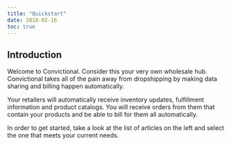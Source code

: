 ```yaml
---
title: "Quickstart"
date: 2018-02-16
toc: true
---
```

## Introduction
Welcome to Convictional. Consider this your very own wholesale hub. Convictional takes all of the pain away from dropshipping by making data sharing and billing happen automatically.

Your retailers will automatically receive inventory updates, fulfillment information and product catalogs. You will receive orders from them that contain your products and be able to bill for them all automatically. 

In order to get started, take a look at the list of articles on the left and select the one that meets your current needs. 

